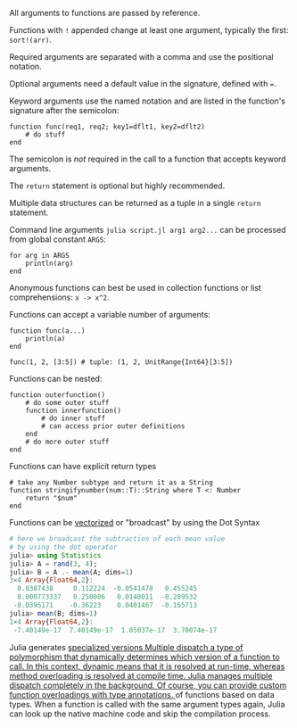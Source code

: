All arguments to functions are passed by reference.

Functions with `!` appended change at least one argument, typically the first:
`sort!(arr)`.

Required arguments are separated with a comma and use the positional notation.

Optional arguments need a default value in the signature, defined with `=`.

Keyword arguments use the named notation and are listed in the function's
signature after the semicolon:

````
function func(req1, req2; key1=dflt1, key2=dflt2)
    # do stuff
end
````

The semicolon is *not* required in the call to a function that accepts keyword arguments.

The `return` statement is optional but highly recommended.

Multiple data structures can be returned as a tuple in a single `return` statement.

Command line arguments `julia script.jl arg1 arg2...` can be processed from global
constant `ARGS`:

```
for arg in ARGS
    println(arg)
end
```

Anonymous functions can best be used in collection functions or list comprehensions:
`x -> x^2`.

Functions can accept a variable number of arguments:

```
function func(a...)
    println(a)
end

func(1, 2, [3:5]) # tuple: (1, 2, UnitRange{Int64}[3:5])
```

Functions can be nested:

```
function outerfunction()
    # do some outer stuff
    function innerfunction()
        # do inner stuff
        # can access prior outer definitions
    end
    # do more outer stuff
end
```

Functions can have explicit return types

```
# take any Number subtype and return it as a String
function stringifynumber(num::T)::String where T <: Number
    return "$num"
end
```

Functions can be
[vectorized](https://docs.julialang.org/en/v1/manual/functions/#man-vectorized-1) or "broadcast" by using the Dot Syntax

```julia
# here we broadcast the subtraction of each mean value
# by using the dot operator
julia> using Statistics
julia> A = rand(3, 4);
julia> B = A .- mean(A; dims=1)
3×4 Array{Float64,2}:
  0.0387438     0.112224  -0.0541478   0.455245
  0.000773337   0.250006   0.0140011  -0.289532
 -0.0395171    -0.36223    0.0401467  -0.165713
julia> mean(B; dims=1)
1×4 Array{Float64,2}:
 -7.40149e-17  7.40149e-17  1.85037e-17  3.70074e-17
```

Julia generates <a class="tooltip" href="#">specialized versions<span> Multiple dispatch a type of
polymorphism that dynamically determines which version of a function to
call. In this context, dynamic means that it is resolved at run-time,
whereas method overloading is resolved at compile time. Julia manages
multiple dispatch completely in the background. Of course, you can
provide custom function overloadings with type annotations. </span></a>
of functions based on data types. When a function is called with the
same argument types again, Julia can look up the native machine code and
skip the compilation process.
